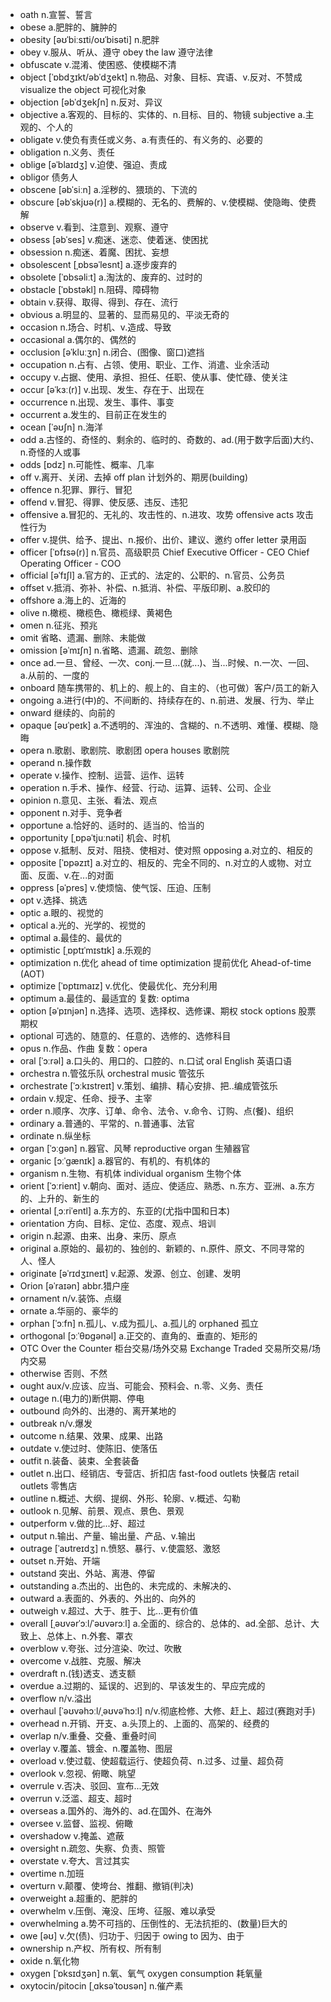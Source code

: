 - oath n.宣誓、誓言
- obese a.肥胖的、臃肿的
- obesity [əʊˈbiːsɪti/oʊˈbisəti] n.肥胖
- obey v.服从、听从、遵守  obey the law 遵守法律
- obfuscate v.混淆、使困惑、使模糊不清
- object [ˈɒbdʒɪkt/əbˈdʒekt] n.物品、对象、目标、宾语、v.反对、不赞成  visualize the object 可视化对象
- objection [əbˈdʒekʃn] n.反对、异议
- objective a.客观的、目标的、实体的、n.目标、目的、物镜     subjective a.主观的、个人的
- obligate v.使负有责任或义务、a.有责任的、有义务的、必要的
- obligation n.义务、责任
- oblige [əˈblaɪdʒ] v.迫使、强迫、责成
- obligor 债务人
- obscene [əbˈsiːn] a.淫秽的、猥琐的、下流的
- obscure [əbˈskjʊə(r)] a.模糊的、无名的、费解的、v.使模糊、使隐晦、使费解
- observe v.看到、注意到、观察、遵守
- obsess [əbˈses] v.痴迷、迷恋、使着迷、使困扰
- obsession n.痴迷、着魔、困扰、妄想
- obsolescent [ˌɒbsəˈlesnt] a.逐步废弃的
- obsolete [ˈɒbsəliːt] a.淘汰的、废弃的、过时的
- obstacle [ˈɒbstəkl] n.阻碍、障碍物
- obtain v.获得、取得、得到、存在、流行
- obvious a.明显的、显著的、显而易见的、平淡无奇的
- occasion n.场合、时机、v.造成、导致
- occasional a.偶尔的、偶然的
- occlusion [əˈkluːʒn] n.闭合、(图像、窗口)遮挡
- occupation n.占有、占领、使用、职业、工作、消遣、业余活动
- occupy v.占据、使用、承担、担任、任职、使从事、使忙碌、使关注
- occur [əˈkɜː(r)] v.出现、发生、存在于、出现在
- occurrence n.出现、发生、事件、事变
- occurrent a.发生的、目前正在发生的
- ocean [ˈəʊʃn] n.海洋
- odd a.古怪的、奇怪的、剩余的、临时的、奇数的、ad.(用于数字后面)大约、n.奇怪的人或事
- odds [ɒdz] n.可能性、概率、几率
- off v.离开、关闭、去掉  off plan 计划外的、期房(building)
- offence n.犯罪、罪行、冒犯
- offend v.冒犯、得罪、使反感、违反、违犯
- offensive a.冒犯的、无礼的、攻击性的、n.进攻、攻势  offensive acts 攻击性行为
- offer v.提供、给予、提出、n.报价、出价、建议、邀约 offer letter 录用函
- officer [ˈɒfɪsə(r)] n.官员、高级职员 Chief Executive Officer - CEO  Chief Operating Officer - COO
- official [əˈfɪʃl] a.官方的、正式的、法定的、公职的、n.官员、公务员
- offset v.抵消、弥补、补偿、n.抵消、补偿、平版印刷、a.胶印的
- offshore a.海上的、近海的
- olive n.橄榄、橄榄色、橄榄绿、黄褐色
- omen n.征兆、预兆
- omit 省略、遗漏、删除、未能做
- omission [əˈmɪʃn] n.省略、遗漏、疏忽、删除
- once ad.一旦、曾经、一次、conj.一旦...(就...)、当...时候、n.一次、一回、a.从前的、一度的
- onboard 随车携带的、机上的、舰上的、自主的、（也可做）客户/员工的新入
- ongoing a.进行(中)的、不间断的、持续存在的、n.前进、发展、行为、举止
- onward 继续的、向前的
- opaque [əʊˈpeɪk] a.不透明的、浑浊的、含糊的、n.不透明、难懂、模糊、隐晦
- opera n.歌剧、歌剧院、歌剧团  opera houses 歌剧院
- operand n.操作数
- operate v.操作、控制、运营、运作、运转
- operation n.手术、操作、经营、行动、运算、运转、公司、企业
- opinion n.意见、主张、看法、观点
- opponent n.对手、竞争者
- opportune a.恰好的、适时的、适当的、恰当的
- opportunity [ˌɒpəˈtjuːnəti] 机会、时机
- oppose v.抵制、反对、阻挠、使相对、使对照  opposing a.对立的、相反的
- opposite [ˈɒpəzɪt] a.对立的、相反的、完全不同的、n.对立的人或物、对立面、反面、v.在...的对面
- oppress [əˈpres] v.使烦恼、使气馁、压迫、压制
- opt v.选择、挑选
- optic a.眼的、视觉的
- optical a.光的、光学的、视觉的
- optimal a.最佳的、最优的
- optimistic [ˌɒptɪˈmɪstɪk] a.乐观的
- optimization n.优化    ahead of time optimization 提前优化    Ahead-of-time (AOT)
- optimize [ˈɒptɪmaɪz] v.优化、使最优化、充分利用
- optimum a.最佳的、最适宜的 复数: optima
- option [əˈpɪnjən] n.选择、选项、选择权、选修课、期权  stock options 股票期权
- optional 可选的、随意的、任意的、选修的、选修科目
- opus n.作品、作曲 复数：opera
- oral [ˈɔːrəl] a.口头的、用口的、口腔的、n.口试  oral English 英语口语
- orchestra n.管弦乐队  orchestral music 管弦乐
- orchestrate [ˈɔːkɪstreɪt] v.策划、编排、精心安排、把..编成管弦乐
- ordain v.规定、任命、授予、主宰
- order n.顺序、次序、订单、命令、法令、v.命令、订购、点(餐)、组织
- ordinary a.普通的、平常的、n.普通事、法官
- ordinate n.纵坐标
- organ [ˈɔːɡən] n.器官、风琴  reproductive organ 生殖器官
- organic [ɔːˈɡænɪk] a.器官的、有机的、有机体的
- organism n.生物、有机体  individual organism 生物个体
- orient [ˈɔːrient] v.朝向、面对、适应、使适应、熟悉、n.东方、亚洲、a.东方的、上升的、新生的
- oriental [ˌɔːriˈentl] a.东方的、东亚的(尤指中国和日本)
- orientation 方向、目标、定位、态度、观点、培训
- origin n.起源、由来、出身、来历、原点
- original a.原始的、最初的、独创的、新颖的、n.原件、原文、不同寻常的人、怪人
- originate [əˈrɪdʒɪneɪt] v.起源、发源、创立、创建、发明
- Orion [əˈraɪən] abbr.猎户座
- ornament n/v.装饰、点缀
- ornate a.华丽的、豪华的
- orphan [ˈɔːfn] n.孤儿、v.成为孤儿、a.孤儿的 orphaned 孤立 
- orthogonal [ɔːˈθɒgənəl] a.正交的、直角的、垂直的、矩形的
- OTC Over the Counter 柜台交易/场外交易  Exchange Traded 交易所交易/场内交易
- otherwise 否则、不然
- ought aux/v.应该、应当、可能会、预料会、n.零、义务、责任
- outage n.(电力的)断供期、停电
- outbound 向外的、出港的、离开某地的
- outbreak n/v.爆发
- outcome n.结果、效果、成果、出路
- outdate v.使过时、使陈旧、使落伍
- outfit n.装备、装束、全套装备
- outlet n.出口、经销店、专营店、折扣店  fast-food outlets 快餐店  retail outlets 零售店
- outline n.概述、大纲、提纲、外形、轮廓、v.概述、勾勒
- outlook n.见解、前景、观点、景色、景观
- outperform v.做的比...好、超过
- output n.输出、产量、输出量、产品、v.输出
- outrage [ˈaʊtreɪdʒ] n.愤怒、暴行、v.使震怒、激怒
- outset n.开始、开端
- outstand 突出、外站、离港、停留
- outstanding a.杰出的、出色的、未完成的、未解决的、
- outward a.表面的、外表的、外出的、向外的
- outweigh v.超过、大于、胜于、比...更有价值
- overall [ˌəʊvərˈɔːl/ˈəʊvərɔːl] a.全面的、综合的、总体的、ad.全部、总计、大致上、总体上、n.外套、罩衣
- overblow v.夸张、过分渲染、吹过、吹散
- overcome v.战胜、克服、解决
- overdraft n.(钱)透支、透支额
- overdue a.过期的、延误的、迟到的、早该发生的、早应完成的
- overflow n/v.溢出
- overhaul [ˈəʊvəhɔːl/ˌəʊvəˈhɔːl] n/v.彻底检修、大修、赶上、超过(赛跑对手)
- overhead n.开销、开支、a.头顶上的、上面的、高架的、经费的
- overlap n/v.重叠、交叠、重叠时间
- overlay v.覆盖、镀金、n.覆盖物、图层
- overload v.使过载、使超载运行、使超负荷、n.过多、过量、超负荷
- overlook v.忽视、俯瞰、眺望
- overrule v.否决、驳回、宣布...无效
- overrun v.泛滥、超支、超时
- overseas a.国外的、海外的、ad.在国外、在海外
- oversee v.监督、监视、俯瞰
- overshadow v.掩盖、遮蔽
- oversight n.疏忽、失察、负责、照管
- overstate v.夸大、言过其实
- overtime n.加班
- overturn v.颠覆、使垮台、推翻、撤销(判决)
- overweight a.超重的、肥胖的
- overwhelm v.压倒、淹没、压垮、征服、难以承受
- overwhelming a.势不可挡的、压倒性的、无法抗拒的、(数量)巨大的
- owe [əʊ] v.欠(债)、归功于、归因于  owing to 因为、由于
- ownership n.产权、所有权、所有制
- oxide n.氧化物
- oxygen [ˈɒksɪdʒən] n.氧、氧气  oxygen consumption 耗氧量
- oxytocin/pitocin [ˌɑksəˈtoʊsən] n.催产素